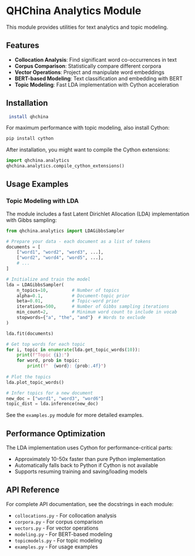# QHChina Analytics Module

This module provides utilities for text analytics and topic modeling.

## Features

- **Collocation Analysis**: Find significant word co-occurrences in text
- **Corpus Comparison**: Statistically compare different corpora
- **Vector Operations**: Project and manipulate word embeddings
- **BERT-based Modeling**: Text classification and embedding with BERT
- **Topic Modeling**: Fast LDA implementation with Cython acceleration

## Installation

```bash
 install qhchina
```

For maximum performance with topic modeling, also install Cython:

```bash
pip install cython
```

After installation, you might want to compile the Cython extensions:

```python
import qhchina.analytics
qhchina.analytics.compile_cython_extensions()
```

## Usage Examples

### Topic Modeling with LDA

The module includes a fast Latent Dirichlet Allocation (LDA) implementation with Gibbs sampling:

```python
from qhchina.analytics import LDAGibbsSampler

# Prepare your data - each document as a list of tokens
documents = [
    ["word1", "word2", "word3", ...],
    ["word2", "word4", "word5", ...],
    # ...
]

# Initialize and train the model
lda = LDAGibbsSampler(
    n_topics=10,         # Number of topics
    alpha=0.1,           # Document-topic prior
    beta=0.01,           # Topic-word prior
    iterations=500,      # Number of Gibbs sampling iterations
    min_count=2,         # Minimum word count to include in vocab
    stopwords={"a", "the", "and"}  # Words to exclude
)

lda.fit(documents)

# Get top words for each topic
for i, topic in enumerate(lda.get_topic_words(10)):
    print(f"Topic {i}:")
    for word, prob in topic:
        print(f"  {word}: {prob:.4f}")
        
# Plot the topics
lda.plot_topic_words()

# Infer topics for a new document
new_doc = ["word1", "word3", "word6"]
topic_dist = lda.inference(new_doc)
```

See the `examples.py` module for more detailed examples.

## Performance Optimization

The LDA implementation uses Cython for performance-critical parts:

- Approximately 10-50x faster than pure Python implementation
- Automatically falls back to Python if Cython is not available
- Supports resuming training and saving/loading models

## API Reference

For complete API documentation, see the docstrings in each module:

- `collocations.py` - For collocation analysis
- `corpora.py` - For corpus comparison
- `vectors.py` - For vector operations
- `modeling.py` - For BERT-based modeling
- `topicmodels.py` - For topic modeling
- `examples.py` - For usage examples 